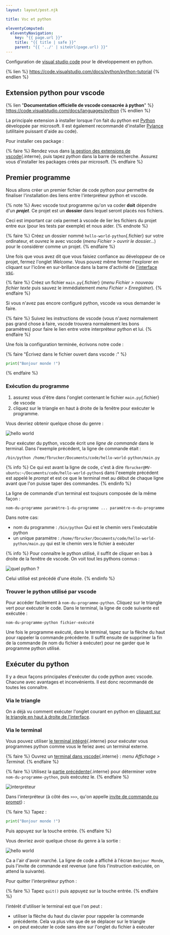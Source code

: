 ```yaml
---
layout: layout/post.njk

title: Vsc et python

eleventyComputed:
  eleventyNavigation:
    key: "{{ page.url }}"
    title: "{{ title | safe }}"
    parent: "{{ '../' | siteUrl(page.url) }}"
---
```


<!-- début résumé -->

Configuration de [visual studio code](https://code.visualstudio.com/) pour le développement en python.

<!-- fin résumé -->

{% lien %}
<https://code.visualstudio.com/docs/python/python-tutorial>
{% endlien %}

## Extension python pour vscode

{% lien "**Documentation officielle de vscode consacrée à python**" %}
<https://code.visualstudio.com/docs/languages/python>
{% endlien %}

La principale extension à installer lorsque l'on fait du python est [Python](https://marketplace.visualstudio.com/items?itemName=ms-python.python) développée par microsoft. Il est également recommandé d'installer [Pylance](https://marketplace.visualstudio.com/items?itemName=ms-python.vscode-pylance) (utilitaire puissant d'aide au code).

Pour installer ces package :

{% faire %}
Rendez vous dans [la gestion des extensions de vscode](../prise-en-main#extensions){.interne}, puis tapez _python_ dans la barre de recherche. Assurez vous d'installer les packages créés par microsoft.
{% endfaire %}

## Premier programme

Nous allons créer un premier fichier de code python pour permettre de finaliser l'installation des liens entre l'interpréteur python et vscode.

{% note %}
Avec vscode tout programme qu'on va coder **doit** dépendre d'un **_projet_**. Ce projet est un **dossier** dans lequel seront placés nos fichiers.

Ceci est important car cela permet à vscode de lier les fichiers du projet entre eux (pour les tests par exemple) et nous aider.
{% endnote %}

{% faire %}
Créez un dossier nommé `hello-world-python`{.fichier} sur votre ordinateur, et ouvrez le avec vscode (_menu Fichier > ouvrir le dossier..._) pour le considérer comme un projet.
{% endfaire %}

Une fois que vous avez dit que vous faisiez confiance au développeur de ce projet, fermez l'onglet _Welcome_. Vous pouvez même fermer l'explorer en cliquant sur l'icône en sur-brillance dans la barre d'activité de [l'interface vsc](https://code.visualstudio.com/docs/getstarted/userinterface).

{% faire %}
Créez un fichier `main.py`{.fichier} (_menu Fichier > nouveau fichier texte_ puis sauvez le immédiatement _menu Fichier > Enregistrer_).
{% endfaire %}

Si vous n'avez pas encore configuré python, vscode va vous demander le faire.

{% faire %}
Suivez les instructions de vscode (vous n'avez normalement pas grand chose à faire, vscode trouvera normalement les bons paramètres) pour faire le lien entre votre interpréteur python et lui.
{% endfaire %}

Une fois la configuration terminée, écrivons notre code :

{% faire "Écrivez dans le fichier ouvert dans vscode :" %}

```python
print("Bonjour monde !")
```

{% endfaire %}

### <span id="exécuter-programme"><span> Exécution du programme

1. assurez vous d'être dans l'onglet contenant le fichier `main.py`{.fichier} de vscode
2. cliquez sur le triangle en haut à droite de la fenêtre pour exécuter le programme.

Vous devriez obtenir quelque chose du genre :

![hello world](python-interpreteur-execution-python.png)

Pour exécuter du python, vscode écrit une _ligne de commande_ dans le terminal. Dans l'exemple précédent, la ligne de commande était :

```shell
/bin/python /home/fbrucker/Documents/code/hello-world-python/main.py
```

{% info %}
Ce qui est avant la ligne de code, c'est à dire `fbrucker@MV-ubuntu:~/Documents/code/hello-world-python$` dans l'exemple précédent est appelé le _prompt_ et est ce que le terminal met au début de chaque ligne avant que l'on puisse taper des commandes.
{% endinfo %}

La ligne de commande d'un terminal est toujours composée de la même façon :

```shell
nom-du-programme paramètre-1-du-programme ... paramètre-n-du-programme
```

Dans notre cas:

- nom du programme : `/bin/python` Qui est le chemin vers l'exécutable python
- un unique paramètre : `/home/fbrucker/Documents/code/hello-world-python/main.py` qui est le chemin vers le fichier à exécuter

{% info %}
Pour connaître le python utilisé, il suffit de cliquer en bas à droite de la fenêtre de vscode. On voit tout les pythons connus :

![quel python ?](./quel-python.png)

Celui utilisé est précédé d'une étoile.
{% endinfo %}

### <span id="quel-python"></span> Trouver le python utilisé par vscode

Pour accéder facilement à `nom-du-programme-python`. Cliquez sur le triangle vert pour exécuter le code. Dans le terminal, la ligne de code suivante est exécutée :

```
nom-du-programme-python fichier-exécuté
```

Une fois le programme exécuté, dans le terminal, tapez sur la flèche du haut pour rappeler la commande précédente. Il suffit ensuite de supprimer la fin de la commande (le nom du fichier à exécuter) pour ne garder que le programme python utilisé.

## Exécuter du python

Il y a deux façons principales d'exécuter du code python avec vscode. Chacune avec avantages et inconvénients. Il est donc recommandé de toutes les connaître.

### Via le triangle

On a déjà vu comment exécuter l'onglet courant en python en [cliquant sur le triangle en haut à droite de l'interface](https://code.visualstudio.com/docs/python/python-tutorial#_run-hello-world).

### Via le terminal

Vous pouvez utiliser [le terminal intégré](../terminal#terminal-intégré){.interne} pour exécuter vous programmes python comme vous le feriez avec un terminal externe.

{% faire %}
Ouvrez un [terminal dans vscode](../terminal){.interne} : _menu Affichage > Terminal_.
{% endfaire %}

{% faire %}
Utilisez la [partie précédente](./#exécuter-programme){.interne} pour déterminer votre `nom-du-programme-python`, puis exécutez le.
{% endfaire %}

![interpréteur](python-interpreteur.png)

Dans l'interpréteur (à côté des `>>>`, qu'on appelle [invite de commande ou prompt](https://fr.wikipedia.org/wiki/Interface_en_ligne_de_commande)) :

{% faire %}
Tapez :

```python
print("Bonjour monde !")
```

Puis appuyez sur la touche entrée.
{% endfaire %}

Vous devriez avoir quelque chose du genre à la sortie :

![hello world](python-hello-world-interpreteur.png)

Ca a l'air d'avoir marché. La ligne de code a affiché à l'écran `Bonjour Monde`, puis l'invite de commande est revenue (une fois l'instruction exécutée, on attend la suivante).

Pour quitter l'interpréteur python :

{% faire %}
Tapez `quit()` puis appuyez sur la touche entrée.
{% endfaire %}

l’intérêt d'utiliser le terminal est que l'on peut :

- utiliser la flèche du haut du clavier pour rappeler la commande précédente. Cela va plus vite que de se déplacer sur le triangle
- on peut exécuter le code sans être sur l'onglet du fichier à exécuter
